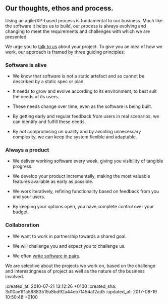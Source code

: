 <div id="ethos" class="section group" markdown="1">

## Our thoughts, ethos and process.

Using an agile/XP-based process is fundamental to our business. Much like the software it helps us to build, our process is always evolving and changing to meet the requirements and challenges with which we are presented.

We urge you to [talk to us](#contact) about your project. To give you an idea of how we work, our approach is framed by three guiding principles:

<div class="idea" markdown="1">

### Software is alive

* We know that software is not a static artefact and so cannot be described by a static spec or plan.

* It needs to grow and evolve according to its environment, to best suit the needs of its users.

* These needs change over time, even as the software is being built.

* By getting early and regular feedback from users in real scenarios, we can identify and fulfill these needs.

* By not compromising on quality and by avoiding unnecessary complexity, we can keep the system flexible and adaptable.

</div>
<div class="idea" markdown="1">

### Always a product

* We deliver working software every week, giving you visibility of tangible progress.

* We develop your product incrementally, making the most valuable features available as early as possible.

* We work iteratively, refining functionality based on feedback from you and your users.

* By keeping your options open, you have complete control over your budget.

</div>
<div class="idea" markdown="1">

### Collaboration

* We want to work in partnership towards a shared goal.

* We will challenge you and expect you to challenge us.

* We often [write software in pairs][pair-programming].

</div>

<p class="clear">We are selective about the projects we work on, based on the challenge and interestingness of project as well as the nature of the business involved.</p>

</div>

[pair-programming]: http://www.extremeprogramming.org/rules/pair.html "Article about Pair Programming"

:created_at: 2010-07-21 13:12:26 +0100
:created_sha: 3d10ae1f1a58883519a8bd92a44eb7f454a12ad5
:updated_at: 2017-08-19 10:50:48 +0100
